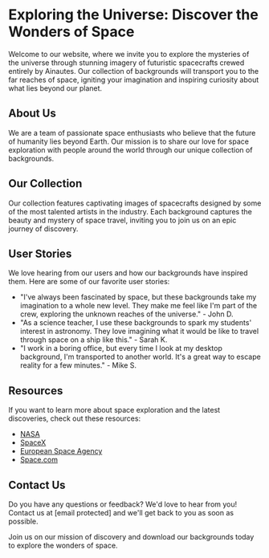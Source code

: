 <!--font:Cinzel Decorative-->

# Exploring the Universe: Discover the Wonders of Space

Welcome to our website, where we invite you to explore the mysteries of the universe through stunning imagery of futuristic spacecrafts crewed entirely by Ainautes. Our collection of backgrounds will transport you to the far reaches of space, igniting your imagination and inspiring curiosity about what lies beyond our planet.

## About Us

We are a team of passionate space enthusiasts who believe that the future of humanity lies beyond Earth. Our mission is to share our love for space exploration with people around the world through our unique collection of backgrounds.

## Our Collection

Our collection features captivating images of spacecrafts designed by some of the most talented artists in the industry. Each background captures the beauty and mystery of space travel, inviting you to join us on an epic journey of discovery.

## User Stories

We love hearing from our users and how our backgrounds have inspired them. Here are some of our favorite user stories:

- "I've always been fascinated by space, but these backgrounds take my imagination to a whole new level. They make me feel like I'm part of the crew, exploring the unknown reaches of the universe." - John D.
- "As a science teacher, I use these backgrounds to spark my students' interest in astronomy. They love imagining what it would be like to travel through space on a ship like this." - Sarah K.
- "I work in a boring office, but every time I look at my desktop background, I'm transported to another world. It's a great way to escape reality for a few minutes." - Mike S.

## Resources

If you want to learn more about space exploration and the latest discoveries, check out these resources:

- [NASA](#)
- [SpaceX](#)
- [European Space Agency](#)
- [Space.com](#)

## Contact Us

Do you have any questions or feedback? We'd love to hear from you! Contact us at [email protected] and we'll get back to you as soon as possible.

Join us on our mission of discovery and download our backgrounds today to explore the wonders of space.

<!--

Write me content for website with wallpaper which alt text is:

"A futuristic spaceship crewed entirely by Ainautes, traveling through the vast expanse of space on a mission of discovery."

The name/title of the page should not be 1:1 copy of the alt text but rather a real content of the website which is using this wallpaper.

- Use markdown format 
- Start with heading
- Heading should be short and concise
- The content should look like a real website 
- The website should not be about the wallpaper, wallpaper is just a related background
- Heading should be contain work "wallpaper" or "background"
- Include real sections like references, contact, user stories, etc. use things relevant to the page purpose.
- Feel free to use structure like headings, bullets, numbering, blockquotes, paragraphs, horizontal lines, etc.
- You can use formatting like bold or _italic_
- You can include UTF-8 emojis
- Links should be only #hash anchors (and you can refer to the document itself)
- Do not include images


---


# Discover the Universe with Our Futuristic Spacecraft Wallpaper

Welcome to our website, where we explore the wonders of the universe through our futuristic spacecraft wallpaper. Our mission is to inspire curiosity and imagination about the vast expanse of space and the possibilities it holds.

## About Us

We are a team of passionate space enthusiasts who believe that the future of humanity lies beyond our planet. Our goal is to share our love for space exploration with people around the world through our unique collection of wallpapers.

## Our Collection

Our collection features stunning images of futuristic spacecrafts crewed entirely by Ainautes, a fictional alien race known for their advanced technology and insatiable curiosity. Each wallpaper captures the beauty and mystery of space travel, inviting you to join us on an epic journey of discovery.

## User Stories

We love hearing from our users and how our wallpapers have inspired them. Here are some of our favorite user stories:

- "I've always been fascinated by space, but these wallpapers take my imagination to a whole new level. They make me feel like I'm part of the crew, exploring the unknown reaches of the universe." - John D.
- "As a science teacher, I use these wallpapers to spark my students' interest in astronomy. They love imagining what it would be like to travel through space on a ship like this." - Sarah K.
- "I work in a boring office, but every time I look at my desktop background, I'm transported to another world. It's a great way to escape reality for a few minutes." - Mike S.

## References

If you want to learn more about space exploration and the latest discoveries, check out these resources:

- [NASA](#)
- [SpaceX](#)
- [European Space Agency](#)
- [Space.com](#)

## Contact Us

Do you have any questions or feedback? We'd love to hear from you! Contact us at [email protected] and we'll get back to you as soon as possible.

Join us on our mission of discovery and download our futuristic spacecraft wallpaper today!


---


Heading should not include word "wallpaper". The website should not be about the wallpaper itself, wallpaper is just a related background, rewrite whole content.


---


# Exploring the Universe: Discover the Wonders of Space

Welcome to our website, where we invite you to explore the mysteries of the universe through stunning imagery of futuristic spacecrafts crewed entirely by Ainautes. Our collection of backgrounds will transport you to the far reaches of space, igniting your imagination and inspiring curiosity about what lies beyond our planet.

## About Us

We are a team of passionate space enthusiasts who believe that the future of humanity lies beyond Earth. Our mission is to share our love for space exploration with people around the world through our unique collection of backgrounds.

## Our Collection

Our collection features captivating images of spacecrafts designed by some of the most talented artists in the industry. Each background captures the beauty and mystery of space travel, inviting you to join us on an epic journey of discovery.

## User Stories

We love hearing from our users and how our backgrounds have inspired them. Here are some of our favorite user stories:

- "I've always been fascinated by space, but these backgrounds take my imagination to a whole new level. They make me feel like I'm part of the crew, exploring the unknown reaches of the universe." - John D.
- "As a science teacher, I use these backgrounds to spark my students' interest in astronomy. They love imagining what it would be like to travel through space on a ship like this." - Sarah K.
- "I work in a boring office, but every time I look at my desktop background, I'm transported to another world. It's a great way to escape reality for a few minutes." - Mike S.

## Resources

If you want to learn more about space exploration and the latest discoveries, check out these resources:

- [NASA](#)
- [SpaceX](#)
- [European Space Agency](#)
- [Space.com](#)

## Contact Us

Do you have any questions or feedback? We'd love to hear from you! Contact us at [email protected] and we'll get back to you as soon as possible.

Join us on our mission of discovery and download our backgrounds today to explore the wonders of space.

-->

